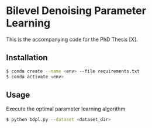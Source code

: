 # Bilevel Denoising Parameter Learning

This is the accompanying code for the PhD Thesis [X]. 

## Installation

```bash
$ conda create --name <env> --file requirements.txt 
$ conda activate <env>
```

## Usage

Execute the optimal parameter learning algorithm

```zsh
$ python bdpl.py --dataset <dataset_dir>
```